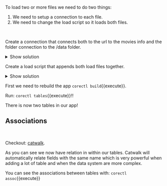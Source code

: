 To load two or more files we need to do two things: 
1. We need to setup a connection to each file. 
2. We need to change the load script so it loads both files.
<br>

Create a connection that connects both to the url to the movies info and the folder connection to the /data folder.

<details> <summary>Show solution</summary>
<p> 

<pre class="file" data-filename="corectl.yml" data-target="replace">
engine: localhost:19076 
app: myapp  
script: webload.qvs 
connections: 
 webdata: 
      connectionstring: 'https://gist.githubusercontent.com/carlioth/b86ede12e75b5756c9f34c0d65a22bb3/raw/e733b74c7c1c5494669b36893a31de5427b7b4fc/MovieInfo.csv'
      type: internet 
 testdata: 
      connectionstring: /data 
      type: folder 
</pre>

</p>
</details>

Create a load script that appends both load files together.

<details> <summary>Show solution</summary>
<p> 

We already have the load scripts for both this files ready so we just merge both script files to one. Lets append the Movies loadscript to the webscript.qvs:

<pre class="file" data-filename="webload.qvs" data-target="append">
Movies:
LOAD *
FROM [lib://testdata/movies.csv]
(txt, utf8, embedded labels, delimiter is ',');
</pre>
</p>
</details>

First we need to rebuild the app `corectl build`{{execute}}.

Run: `corectl tables`{{execute}}!!

There is now two tables in our app!
<br>

## Associations
<br>

Checkout: [catwalk](https://catwalk.core.qlik.com/?engine_url=wss://[[HOST_SUBDOMAIN]]-19076-[[KATACODA_HOST]].environments.katacoda.com/home/engine/Qlik/Sense/Apps/myapp).
<br>

As you can see we now have relation in within our tables. Catwalk will automatically relate fields with the same name which is very powerful when adding a lot of table and when the data system are more complex.
<br>

You can see the associations between tables with: `corectl assoc`{{execute}}
